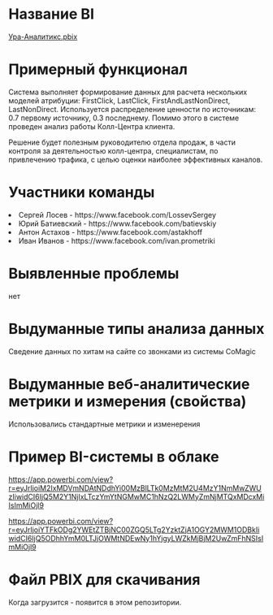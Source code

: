 # Название BI

[Ура-Аналитикс.pbix](https://github.com/UraAnalytics/corehackathon/releases/download/v1/-.pbix)

# Примерный функционал

Система выполняет формирование данных для расчета нескольких моделей атрибуции: FirstClick, LastClick, FirstAndLastNonDirect, LastNonDirect. Используется распределение ценности по источникам: 0.7 первому источнику, 0.3 последнему. Помимо этого в системе проведен анализ работы Колл-Центра клиента.

Решение будет полезным руководителю отдела продаж, в части контроля за деятельностью колл-центра, специалистам, по привлечению трафика, с целью оценки наиболее эффективных каналов.

# Участники команды

<li> Сергей Лосев - https://www.facebook.com/LossevSergey
<li> Юрий Батиевский - https://www.facebook.com/batievskiy
<li> Антон Астахов - https://www.facebook.com/astakhoff
<li> Иван Иванов - https://www.facebook.com/ivan.prometriki

# Выявленные проблемы

нет

# Выдуманные типы анализа данных

Сведение данных по хитам на сайте со звонками из системы CoMagic

# Выдуманные веб-аналитические метрики и измерения (свойства)

Использовались стандартные метрики и изменерения

# Пример BI-системы в облаке

https://app.powerbi.com/view?r=eyJrIjoiM2IxMDVmNDAtNDdhYi00MzBlLTk0MzMtM2U4MzY1NmMwZWUzIiwidCI6IjQ5M2Y1NjIxLTczYmYtNGMwMC1hNzQ2LWMyZmNjMTQxMDcxMiIsImMiOjl9

https://app.powerbi.com/view?r=eyJrIjoiYTFkODg2YWEtZTBjNC00ZGQ5LTg2YzktZjA1OGY2MWM1ODBkIiwidCI6IjQ5ODhhYmM0LTJjOWMtNDEwNy1hYjgyLWZkMjBjM2UwZmFhNSIsImMiOjl9

# Файл PBIX для скачивания

Когда загрузится - появится в этом репозитории.
